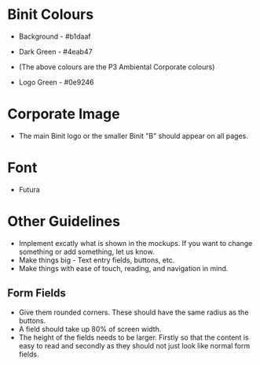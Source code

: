 # Binit Colours

* Background - #b1daaf
* Dark Green - #4eab47
* (The above colours are the P3 Ambiental Corporate colours)

* Logo Green - #0e9246

# Corporate Image
* The main Binit logo or the smaller Binit "B" should appear on all pages.

# Font

* Futura

# Other Guidelines

* Implement excatly what is shown in the mockups. If you want to change something or add something, let us know. 
* Make things big - Text entry fields, buttons, etc.
* Make things with ease of touch, reading, and navigation in mind.

## Form Fields

* Give them rounded corners. These should have the same radius as the buttons.
* A field should take up 80% of screen width.
* The height of the fields needs to be larger. Firstly so that the content is easy to read and secondly as they should not just look like normal form fields.
